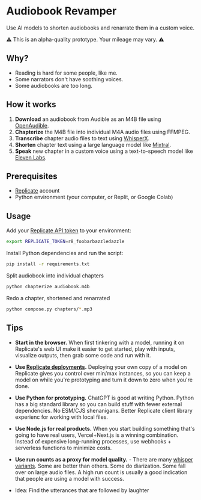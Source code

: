 # Audiobook Revamper

Use AI models to shorten audiobooks and renarrate them in a custom voice.

⚠️ This is an alpha-quality prototype. Your mileage may vary. ⚠️

## Why?

- Reading is hard for some people, like me.
- Some narrators don't have soothing voices.
- Some audiobooks are too long.

## How it works

1. **Download** an audiobook from Audible as an M4B file using [OpenAudible](https://openaudible.org).
1. **Chapterize** the M4B file into individual M4A audio files using FFMPEG.
1. **Transcribe** chapter audio files to text using [WhisperX](https://replicate.com/daanelson/whisperx).
1. **Shorten** chapter text using a large language model like [Mixtral](https://replicate.com/mistralai/mixtral-8x7b-instruct-v0.1).
1. **Speak** new chapter in a custom voice using a text-to-speech model like [Eleven Labs](https://elevenlabs.io/voice-lab).

## Prerequisites

- [Replicate](https://replicate.com) account
- Python environment (your computer, or Replit, or Google Colab)

## Usage

Add your [Replicate API token](https://replicate.com/account) to your environment:

```sh
export REPLICATE_TOKEN=r8_foobarbazzledazzle
```

Install Python dependencies and run the script:

```sh
pip install -r requirements.txt
```

Split audiobook into individual chapters

```sh
python chapterize audiobook.m4b
```

Redo a chapter, shortened and renarrated

```sh
python compose.py chapters/*.mp3
```

## Tips

- **Start in the browser.** When first tinkering with a model, running it on Replicate's web UI make it easier to get started, play with inputs, visualize outputs, then grab some code and run with it.

- **Use [Replicate deployments](https://replicate.com/docs/deployments).** Deploying your own copy of a model on Replicate gives you control over min/max instances, so you can keep a model on while you're prototyping and turn it down to zero when you're done.

- **Use Python for prototyping.** ChatGPT is good at writing Python. Python has a big standard library so you can build stuff with fewer external dependencies. No ESM/CJS shenanigans. Better Replicate client library experienc for working with local files.

- **Use Node.js for real products.** When you start building something that's going to have real users, Vercel+Next.js is a winning combination. Instead of expensive long-running processes, use webhooks + serverless functions to minimize costs.

- **Use run counts as a proxy for model quality.** - There are many [whisper variants](https://replicate.com/explore?query=whisper). Some are better than others. Some do diarization. Some fall over on large audio files. A high run count is usually a good indication that people are using a model with success.

- Idea: Find the utterances that are followed by laughter